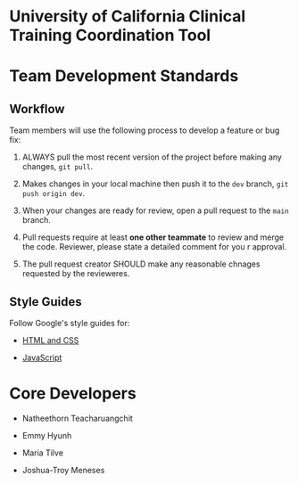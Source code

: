 # University of California Clinical Training Coordination Tool

# Team Development Standards

## Workflow

Team members will use the following process to develop a feature or bug fix:

1. ALWAYS pull the most recent version of the project before making any changes, `git pull`.

2. Makes changes in your local machine then push it to the `dev` branch, `git push origin dev`.

3. When your changes are ready for review, open a pull request to the `main` branch.

4. Pull requests require at least **one other teammate** to review and merge the code. Reviewer, please state a detailed comment for you r approval.

5. The pull request creator SHOULD make any reasonable chnages requested by the revieweres.

## Style Guides

Follow Google's style guides for:

- [HTML and CSS](https://google.github.io/styleguide/htmlcssguide.html)

- [JavaScript](https://google.github.io/styleguide/jsguide.html)

# Core Developers

- Natheethorn Teacharuangchit

- Emmy Hyunh

- Maria Tilve

- Joshua-Troy Meneses